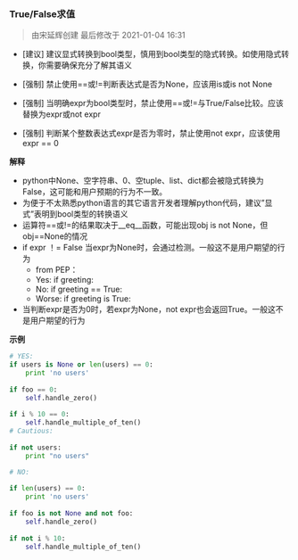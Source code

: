 ### True/False求值

> 由宋延辉创建 最后修改于 2021-01-04 16:31

- [建议] 建议显式转换到bool类型，慎用到bool类型的隐式转换。如使用隐式转换，你需要确保充分了解其语义

- [强制] 禁止使用==或!=判断表达式是否为None，应该用is或is not None

- [强制] 当明确expr为bool类型时，禁止使用==或!=与True/False比较。应该替换为expr或not expr

- [强制] 判断某个整数表达式expr是否为零时，禁止使用not expr，应该使用expr == 0

**解释**

- python中None、空字符串、0、空tuple、list、dict都会被隐式转换为False，这可能和用户预期的行为不一致。
- 为便于不太熟悉python语言的其它语言开发者理解python代码，建议”显式”表明到bool类型的转换语义
- 运算符==或!=的结果取决于__eq__函数，可能出现obj is not None，但obj==None的情况
- if expr ！= False 当expr为None时，会通过检测。一般这不是用户期望的行为
  - from PEP：
  - Yes: if greeting:
  - No: if greeting == True:
  - Worse: if greeting is True:
- 当判断expr是否为0时，若expr为None，not expr也会返回True。一般这不是用户期望的行为

**示例**

```python
# YES:
if users is None or len(users) == 0:
    print 'no users'
 
if foo == 0:
    self.handle_zero()
 
if i % 10 == 0:
    self.handle_multiple_of_ten()
# Cautious:
 
if not users:
    print "no users"

# NO:
 
if len(users) == 0:
    print 'no users'
 
if foo is not None and not foo:
    self.handle_zero()
 
if not i % 10:
    self.handle_multiple_of_ten()

```

